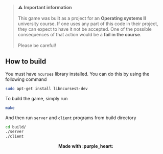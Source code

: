 > :warning: **Important information**<br><br>This game was built as a project for an **Operating systems II** university course. If one uses any part of this code in their project, they can expect to have it not be accepted. One of the possible consequences of that action would be a **fail in the course**.<br><br>Please be careful!

## How to build

You must have `ncurses` library installed. You can do this by using the following command
```sh
sudo apt-get install libncurses5-dev
```

To build the game, simply run
```sh
make
```

And then run `server` and `client` programs from build directory

```sh
cd build/
./server
./client
```

<div style="text-align: center">
<b>Made with :purple_heart:</b><br>
</div>